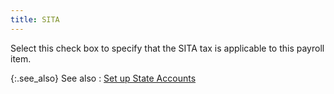 ```yaml
---
title: SITA
---
```



Select this check box to specify that the SITA tax is applicable to this payroll item.


{:.see_also}
See also
: [Set up State Accounts]({{site.prl_baseurl}}/setup/state-accounts/setup/setting_up_state_accounts.html)
